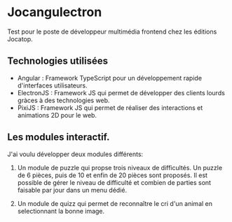 # Jocangulectron

Test pour le poste de développeur multimédia frontend chez les éditions Jocatop.

## Technologies utilisées

- Angular : Framework TypeScript pour un développement rapide d'interfaces utilisateurs.
- ElectronJS : Framework JS qui permet de développer des clients lourds gràces à des technologies web.
- PixiJS : Framework JS qui permet de réaliser des interactions et animations 2D pour le web.

## Les modules interactif.

J'ai voulu développer deux modules différents:

1. Un module de puzzle qui propse trois niveaux de difficultés. Un puzzle de 6 pièces, puis de 10 et enfin de 20 pièces sont proposés.
   Il est possible de gérer le niveau de difficulté et combien de parties sont faisable par jour dans un menu dédié.

2. Un module de quizz qui permet de reconnaître le cri d'un animal en selectionnant la bonne image.
